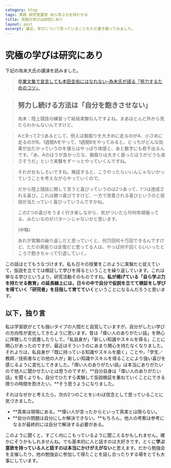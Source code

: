 ```yaml
---
category: blog
tags: 実践 研究室運営 自ら学ぶ力を持たせる
title: 究極の学びは研究にあり
layout: post
excerpt: 最近，学びについて思っていることをただ書き綴ってみました。
---
```

# 究極の学びは研究にあり

下記の為末大氏の講演を読みました。

> [卒業文集で宣言しても本田圭佑にはなれない–為末氏が語る「努力するためのコツ」
](http://logmi.jp/53248)

> ## 努力し続ける方法は「自分を飽きさせない」
> 為末：陸上競技の練習って結局実験なんですよね。まあほとんど外から見たらわかんないんですけど。

> AとBって2つあるとして、例えば腕振りを大きめに走るのがA、小さめに走るのがB。1週間Aをやって、1週間Bをやってみると、どっちがどんな効果が出たかっていうのを僕らはやっぱり体感と、あと数字にも若干出るんです。「あ、Aのほうが良かったな、腕振りは大きく振ったほうがどうも良さそうだ」という実験をずーっとやっていくんですね。

> それがおもしろいですね。検証すると、こうやったらいいんじゃないかっていうことを考えながらやっていくので。

> だから陸上競技に関して言うと喜びっていうのは2つあって、1つは達成される喜び。これは勝つ喜びですけど、一方で改善される喜びというのと仮説が当たっていく喜びっていうんですかね。

> この2つの喜びをうまく行き来しながら、気がついたら10何年頑張ってる、みたいなのがパターンじゃないかと思います。

> (中略)

> あれが実験の繰り返しだと思っていくと、何万回何十万回できるんですけど、ただの素振りは反復だと思ってる人は、やっぱ何千回くらいいったところで飽きちゃって引退していく。

この話はとてもうなづけます。私も日々の授業をこのように実験だと捉えていて，仮説を立てては検証して学びを得るということを繰り返しています。これは単なる学びというより，研究活動そのものですね。**私が掲げている「自ら学ぶ力を持たせる教育」の延長線上には，日々の中で自分で仮説を立てて検証をし学びを得ていく「研究者」を目指して育てていく**ということになるんだろうと思います。

## 以下，独り言

私は学習欲がとても強いタイプの人間だと自覚していますが，自分がしたい学びの方向性が変化してきたように思います。昔は「偉い人のありがたい話」を熱心に拝聴したり読書したりして，「私自身が」「新しい知識やスキルを得る」ことに関心があったのですが，最近はそういうのにあまり関心を持たなくなりました。それよりは，私自身が「既に持っている知識やスキルを磨く」ことや，「学生／教師／技術者などの他の人が」新しい知識やスキルを得ることにより強い喜びを感じるように変化してきました。「偉い人のありがたい話」は本当にありがたいので他人に聞かせたいとは思うのですが，**自分自身は「偉い人のありがたい話」を聞くよりも，自分でひたすら実験して仮説検証を重ねていくことにできる限りの時間を割きたい。**そう思うようになりました。

それはなぜかと考えたら，次の2つのことをいわば信念として思っていることに気づきました。

* **真実は現場にある。**偉い人が言ったからといって真実とは限らない。
* **自分の問題は自分にしか解決できない。**もちろん，他人の考察は参考になるが最終的には自分で解決する必要がある。

このように聞くと，すごく内にこもっているように聞こえるかもしれません。確かにそうかもしれませんね。でも基本的に人と話すのは大好きです。とくに**学ぶ意欲を持っている人と話すのは本当にかけがえがない**と思えます。だから勉強会を主催したり，他の勉強会に参加して得たことを話し合ったりする場をとても大事にしています。

